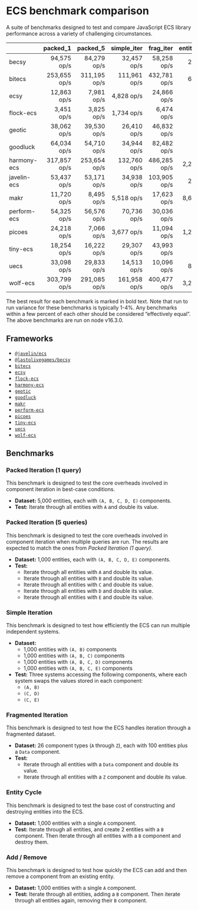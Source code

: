 # ECS benchmark comparison

A suite of benchmarks designed to test and compare JavaScript ECS library performance across a variety of challenging circumstances.

|             |     packed_1 |     packed_5 |  simple_iter |    frag_iter | entity_cycle |   add_remove |
| ----------- | -----------: | -----------: | -----------: | -----------: | -----------: | -----------: |
| becsy       |  94,575 op/s |  84,279 op/s |  32,457 op/s |  58,258 op/s |     225 op/s |   7,971 op/s |
| bitecs      | 253,655 op/s | 311,195 op/s | 111,961 op/s | 432,781 op/s |     673 op/s |   2,320 op/s |
| ecsy        |  12,863 op/s |   7,981 op/s |   4,828 op/s |  24,866 op/s |      36 op/s |     817 op/s |
| flock-ecs   |   3,451 op/s |   3,825 op/s |   1,734 op/s |   6,474 op/s |      88 op/s |  18,929 op/s |
| geotic      |  38,062 op/s |  39,530 op/s |  26,410 op/s |  46,832 op/s |      30 op/s |     829 op/s |
| goodluck    |  64,034 op/s |  54,710 op/s |  34,944 op/s |  82,482 op/s |  14,384 op/s | 267,147 op/s |
| harmony-ecs | 317,857 op/s | 253,654 op/s | 132,760 op/s | 486,285 op/s |   2,238 op/s |  11,162 op/s |
| javelin-ecs |  53,437 op/s |  53,171 op/s |  34,938 op/s | 103,905 op/s |     239 op/s |   2,927 op/s |
| makr        |  11,720 op/s |   8,495 op/s |   5,518 op/s |  17,623 op/s |   8,675 op/s |  24,936 op/s |
| perform-ecs |  54,325 op/s |  56,576 op/s |  70,736 op/s |  30,036 op/s |      40 op/s |     385 op/s |
| picoes      |  24,218 op/s |   7,066 op/s |   3,677 op/s |  11,094 op/s |   1,263 op/s |   3,734 op/s |
| tiny-ecs    |  18,254 op/s |  16,222 op/s |  29,307 op/s |  43,993 op/s |      50 op/s |     990 op/s |
| uecs        |  33,098 op/s |  29,833 op/s |  14,513 op/s |  10,096 op/s |     807 op/s |   5,013 op/s |
| wolf-ecs    | 303,799 op/s | 291,085 op/s | 161,958 op/s | 400,477 op/s |   3,291 op/s |  10,400 op/s |

The best result for each benchmark is marked in bold text. Note that run to run variance for these benchmarks is typically 1-4%. Any benchmarks within a few percent of each other should be considered “effectively equal”. The above benchmarks are run on node v16.3.0.

## Frameworks

- [`@javelin/ecs`](https://github.com/3mcd/javelin)
- [`@lastolivegames/becsy`](https://github.com/lastolivegames/becsy)
- [`bitecs`](https://github.com/NateTheGreatt/bitecs)
- [`ecsy`](https://github.com/ecsyjs/ecsy)
- [`flock-ecs`](https://github.com/dannyfritz/flock-ecs)
- [`harmony-ecs`](https://github.com/3mcd/harmony-ecs)
- [`geotic`](https://github.com/ddmills/geotic)
- [`goodluck`](https://github.com/piesku/goodluck)
- [`makr`](https://github.com/makrjs/makr)
- [`perform-ecs`](https://github.com/fireveined/perform-ecs)
- [`picoes`](https://github.com/ayebear/picoes)
- [`tiny-ecs`](https://github.com/bvalosek/tiny-ecs)
- [`uecs`](https://github.com/jprochazk/uecs)
- [`wolf-ecs`](https://github.com/EnderShadow8/wolf-ecs)

## Benchmarks

### Packed Iteration (1 query)

This benchmark is designed to test the core overheads involved in component iteration in best-case conditions.

- **Dataset:** 5,000 entities, each with `(A, B, C, D, E)` components.
- **Test:** Iterate through all entities with `A` and double its value.

### Packed Iteration (5 queries)

This benchmark is designed to test the core overheads involved in component iteration when multiple queries are run. The results are expected to match the ones from _Packed Iteration (1 query)_.

- **Dataset:** 1,000 entities, each with `(A, B, C, D, E)` components.
- **Test:**
  - Iterate through all entities with `A` and double its value.
  - Iterate through all entities with `B` and double its value.
  - Iterate through all entities with `C` and double its value.
  - Iterate through all entities with `D` and double its value.
  - Iterate through all entities with `E` and double its value.

### Simple Iteration

This benchmark is designed to test how efficiently the ECS can run multiple independent systems.

- **Dataset:**
  - 1,000 entities with `(A, B)` components
  - 1,000 entities with `(A, B, C)` components
  - 1,000 entities with `(A, B, C, D)` components
  - 1,000 entities with `(A, B, C, E)` components
- **Test:** Three systems accessing the following components, where each system swaps the values stored in each component:
  - `(A, B)`
  - `(C, D)`
  - `(C, E)`

### Fragmented Iteration

This benchmark is designed to test how the ECS handles iteration through a fragmented dataset.

- **Dataset:** 26 component types (`A` through `Z`), each with 100 entities plus a `Data` component.
- **Test:**
  - Iterate through all entities with a `Data` component and double its value.
  - Iterate through all entities with a `Z` component and double its value.

### Entity Cycle

This benchmark is designed to test the base cost of constructing and destroying entities into the ECS.

- **Dataset:** 1,000 entities with a single `A` component.
- **Test:** Iterate through all entities, and create 2 entities with a `B` component. Then iterate through all entities with a `B` component and destroy them.

### Add / Remove

This benchmark is designed to test how quickly the ECS can add and then remove a component from an existing entity.

- **Dataset:** 1,000 entities with a single `A` component.
- **Test:** Iterate through all entities, adding a `B` component. Then iterate through all entities again, removing their `B` component.
